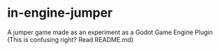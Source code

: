 # in-engine-jumper
A jumper game made as an experiment as a Godot Game Engine Plugin (This is confusing right? Read README.md)
